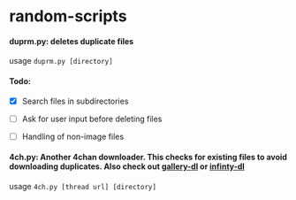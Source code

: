 # random-scripts

#### duprm.py:  deletes duplicate files



usage ``` duprm.py [directory] ```


#### Todo:

-  [x] Search files in subdirectories
-  [ ] Ask for user input before deleting files
-  [ ] Handling of non-image files 


#### 4ch.py: Another 4chan downloader. This checks for existing files to avoid downloading duplicates. Also check out [gallery-dl](https://github.com/mikf/gallery-dl) or [infinty-dl](https://github.com/f3mo/infinity-dl)

usage  ``` 4ch.py [thread url] [directory]  ``` 
